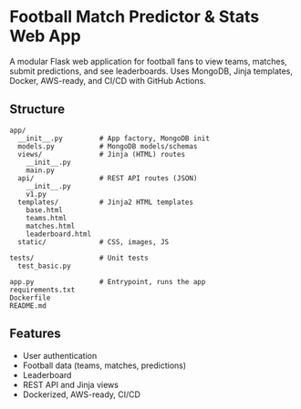 # Football Match Predictor & Stats Web App

A modular Flask web application for football fans to view teams, matches, submit predictions, and see leaderboards. Uses MongoDB, Jinja templates, Docker, AWS-ready, and CI/CD with GitHub Actions.

## Structure

```
app/
  __init__.py         # App factory, MongoDB init
  models.py           # MongoDB models/schemas
  views/              # Jinja (HTML) routes
    __init__.py
    main.py
  api/                # REST API routes (JSON)
    __init__.py
    v1.py
  templates/          # Jinja2 HTML templates
    base.html
    teams.html
    matches.html
    leaderboard.html
  static/             # CSS, images, JS

tests/                # Unit tests
  test_basic.py

app.py                # Entrypoint, runs the app
requirements.txt
Dockerfile
README.md
```

## Features
- User authentication
- Football data (teams, matches, predictions)
- Leaderboard
- REST API and Jinja views
- Dockerized, AWS-ready, CI/CD 
